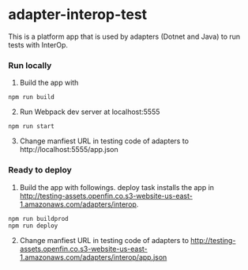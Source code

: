 # adapter-interop-test

This is a platform app that is used by adapters (Dotnet and Java) to run tests with InterOp.

### Run locally

1. Build the app with
~~~
npm run build
~~~
2. Run Webpack dev server at localhost:5555
~~~
npm run start
~~~
3. Change manfiest URL in testing code of adapters to http://localhost:5555/app.json

### Ready to deploy
1. Build the app with followings.  deploy task installs the app in http://testing-assets.openfin.co.s3-website-us-east-1.amazonaws.com/adapters/interop.

~~~
npm run buildprod
npm run deploy
~~~


2. Change manfiest URL in testing code of adapters to http://testing-assets.openfin.co.s3-website-us-east-1.amazonaws.com/adapters/interop/app.json


